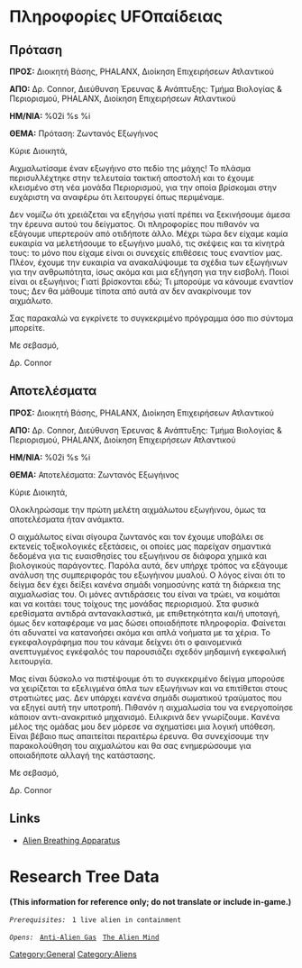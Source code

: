 # Πληροφορίες UFOπαίδειας

## Πρόταση

**ΠΡΟΣ:** Διοικητή Βάσης, PHALANX, Διοίκηση Επιχειρήσεων Ατλαντικού

**ΑΠΟ:** Δρ. Connor, Διεύθυνση Έρευνας & Ανάπτυξης: Τμήμα Βιολογίας &
Περιορισμού, PHALANX, Διοίκηση Επιχειρήσεων Ατλαντικού

**ΗΜ/ΝΙΑ:** %02i %s %i

**ΘΕΜΑ:** Πρόταση: Ζωντανός Εξωγήινος

Κύριε Διοικητά,

Αιχμαλωτίσαμε έναν εξωγήινο στο πεδίο της μάχης! Το πλάσμα
περισυλλέχτηκε στην τελευταία τακτική αποστολή και το έχουμε κλεισμένο
στη νέα μονάδα Περιορισμού, για την οποία βρίσκομαι στην ευχάριστη να
αναφέρω ότι λειτουργεί όπως περιμέναμε.

Δεν νομίζω ότι χρειάζεται να εξηγήσω γιατί πρέπει να ξεκινήσουμε άμεσα
την έρευνα αυτού του δείγματος. Οι πληροφορίες που πιθανόν να εξάγουμε
υπερτερούν από οτιδήποτε άλλο. Μέχρι τώρα δεν είχαμε καμία ευκαιρία να
μελετήσουμε το εξωγήινο μυαλό, τις σκέψεις και τα κίνητρά τους: το μόνο
που είχαμε είναι οι συνεχείς επιθέσεις τους εναντίον μας. Πλέον, έχουμε
την ευκαιρία να ανακαλύψουμε τα σχέδια των εξωγήινων για την
ανθρωπότητα, ίσως ακόμα και μια εξήγηση για την εισβολή. Ποιοί είναι οι
εξωγήινοι; Γιατί βρίσκονται εδώ; Τι μπορούμε να κάνουμε εναντίον τους;
Δεν θα μάθουμε τίποτα από αυτά αν δεν ανακρίνουμε τον αιχμάλωτο.

Σας παρακαλώ να εγκρίνετε το συγκεκριμένο πρόγραμμα όσο πιο σύντομα
μπορείτε.

Με σεβασμό,

Δρ. Connor

## Αποτελέσματα

**ΠΡΟΣ:** Διοικητή Βάσης, PHALANX, Διοίκηση Επιχειρήσεων Ατλαντικού

**ΑΠΟ:** Δρ. Connor, Διεύθυνση Έρευνας & Ανάπτυξης: Τμήμα Βιολογίας &
Περιορισμού, PHALANX, Διοίκηση Επιχειρήσεων Ατλαντικού

**ΗΜ/ΝΙΑ:** %02i %s %i

**ΘΕΜΑ:** Αποτελέσματα: Ζωντανός Εξωγήινος

Κύριε Διοικητά,

Ολοκληρώσαμε την πρώτη μελέτη αιχμάλωτου εξωγήινου, όμως τα αποτελέσματα
ήταν ανάμικτα.

Ο αιχμάλωτος είναι σίγουρα ζωντανός και τον έχουμε υποβάλει σε εκτενείς
τοξικολογικές εξετάσεις, οι οποίες μας παρείχαν σημαντικά δεδομένα για
τις ευαισθησίες του εξωγήινου σε διάφορα χημικά και βιολογικούς
παράγοντες. Παρόλα αυτά, δεν υπήρχε τρόπος να εξάγουμε ανάλυση της
συμπεριφοράς του εξωγήινου μυαλού. Ο λόγος είναι ότι το δείγμα δεν έχει
δείξει κανένα σημάδι νοημοσύνης κατά τη διάρκεια της αιχμαλωσίας του. Οι
μόνες αντιδράσεις του είναι να τρώει, να κοιμάται και να κοιτάει τους
τοίχους της μονάδας περιορισμού. Στα φυσικά ερεθίσματα αντιδρά
αντανακλαστικά, με επιθετηκότητα και/ή υποταγή, όμως δεν καταφέραμε να
μας δώσει οποιαδήποτε πληροφορία. Φαίνεται ότι αδυνατεί να κατανοήσει
ακόμα και απλά νοήματα με τα χέρια. Το εγκεφαλογράφημα που του κάναμε
δείχνει ότι ο φαινομενικά ανεπτυγμένος εγκέφαλός του παρουσιάζει σχεδόν
μηδαμινή εγκεφαλική λειτουργία.

Μας είναι δύσκολο να πιστέψουμε ότι το συγκεκριμένο δείγμα μπορούσε να
χειρίζεται τα εξελιγμένα όπλα των εξωγήινων και να επιτίθεται στους
στρατιώτες μας. Δεν υπάρχει κανένα σημάδι σωματικού τραύματος που να
εξηγεί αυτή την υποτροπή. Πιθανόν η αιχμαλωσία του να ενεργοποίησε
κάποιον αντι-ανακριτικό μηχανισμό. Ειλικρινά δεν γνωρίζουμε. Κανένα
μέλος της ομάδας μου δεν μόρεσε να σχηματίσει μια λογική υπόθεση. Είναι
βέβαιο πως απαιτείται περαιτέρω έρευνα. Θα συνεχίσουμε την παρακολούθηση
του αιχμαλώτου και θα σας ενημερώσουμε για οποιαδήποτε αλλαγή της
κατάστασης.

Με σεβασμό,

Δρ. Connor

## Links

- [Alien Breathing
  Apparatus](Research/Alien_Breathing_Apparatus "wikilink")

# Research Tree Data

**(This information for reference only; do not translate or include
in-game.)**

*`Prerequisites:`*
` 1 live alien in containment`

*`Opens:`*
` `[`Anti-Alien Gas`](Research/Anti-Alien_Gas "wikilink")
` `[`The Alien Mind`](Aliens/The_Alien_Mind "wikilink")

[Category:General](Category:General "wikilink")
[Category:Aliens](Category:Aliens "wikilink")